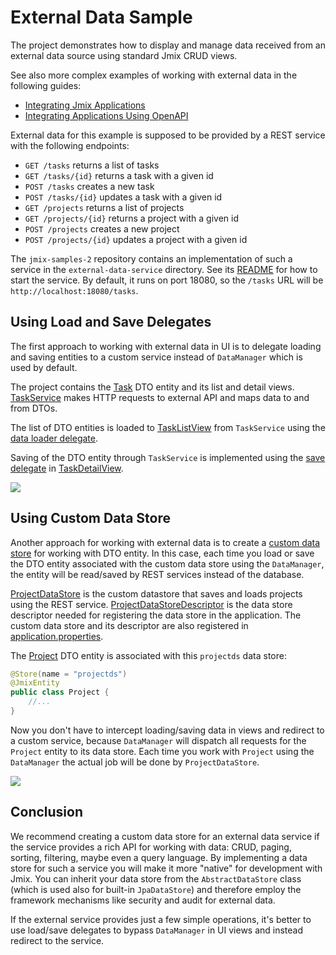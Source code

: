 # External Data Sample

The project demonstrates how to display and manage data received from an external data source using standard Jmix CRUD views.

See also more complex examples of working with external data in the following guides:

- [Integrating Jmix Applications](https://docs.jmix.io/jmix/integrated-apps-guide)
- [Integrating Applications Using OpenAPI](https://docs.jmix.io/jmix/openapi-integration-guide)

External data for this example is supposed to be provided by a REST service with the following endpoints:

* `GET /tasks` returns a list of tasks
* `GET /tasks/{id}` returns a task with a given id
* `POST /tasks` creates a new task
* `POST /tasks/{id}` updates a task with a given id
* `GET /projects` returns a list of projects
* `GET /projects/{id}` returns a project with a given id
* `POST /projects` creates a new project
* `POST /projects/{id}` updates a project with a given id

The `jmix-samples-2` repository contains an implementation of such a service in the `external-data-service` directory. See its [README](../external-data-service/README.md) for how to start the service. By default, it runs on port 18080, so the `/tasks` URL will be `http://localhost:18080/tasks`.

## Using Load and Save Delegates

The first approach to working with external data in UI is to delegate loading and saving entities to a custom service instead of `DataManager` which is used by default.

The project contains the [Task](src/main/java/com/company/externaldata/entity/Task.java) DTO entity and its list and detail views. [TaskService](src/main/java/com/company/externaldata/app/TaskService.java) makes HTTP requests to external API and maps data to and from DTOs.

The list of DTO entities is loaded to [TaskListView](src/main/java/com/company/externaldata/view/task/TaskListView.java) from `TaskService` using the [data loader delegate](https://docs.jmix.io/jmix/flow-ui/data/data-loaders.html#load-delegate).

Saving of the DTO entity through `TaskService` is implemented using the [save delegate](https://docs.jmix.io/jmix/flow-ui/data/data-context.html#save-delegate) in [TaskDetailView](src/main/java/com/company/externaldata/view/task/TaskDetailView.java).

![](etc/external-data-delegates.drawio.svg)

## Using Custom Data Store

Another approach for working with external data is to create a [custom data store](https://docs.jmix.io/jmix/data-model/data-stores.html#custom) for working with DTO entity. In this case, each time you load or save the DTO entity associated with the custom data store using the `DataManager`, the entity will be read/saved by REST services instead of the database.


[ProjectDataStore](src/main/java/com/company/externaldata/datastore/ProjectDataStore.java) is the custom datastore that saves and loads projects using the REST service. [ProjectDataStoreDescriptor](src/main/java/com/company/externaldata/datastore/ProjectDataStoreDescriptor.java) is the data store descriptor needed for registering the data store in the application. The custom data store and its descriptor are also registered in [application.properties](src/main/resources/application.properties).

The [Project](src/main/java/com/company/sample/entity/Project.java) DTO entity is associated with this `projectds` data store:

```java
@Store(name = "projectds")
@JmixEntity
public class Project {
    //...
}
```

Now you don't have to intercept loading/saving data in views and redirect to a custom service, because `DataManager` will dispatch all requests for the `Project` entity to its data store. Each time you work with `Project` using the `DataManager` the actual job will be done by `ProjectDataStore`. 

![](etc/external-data-datastore.drawio.svg)

## Conclusion

We recommend creating a custom data store for an external data service if the service provides a rich API for working with data: CRUD, paging, sorting, filtering, maybe even a query language. By implementing a data store for such a service you will make it more "native" for development with Jmix. You can inherit your data store from the `AbstractDataStore` class (which is used also for built-in `JpaDataStore`) and therefore employ the framework mechanisms like security and audit for external data.

If the external service provides just a few simple operations, it's better to use load/save delegates to bypass `DataManager` in UI views and instead redirect to the service.